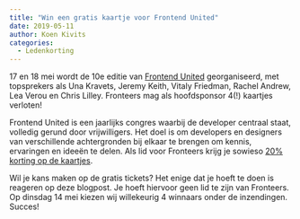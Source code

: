 ```yaml
---
title: "Win een gratis kaartje voor Frontend United"
date: 2019-05-11
author: Koen Kivits
categories: 
  - Ledenkorting
---
```

17 en 18 mei wordt de 10e editie van [Frontend United](https://www.frontendunited.org/) georganiseerd, met topsprekers als Una Kravets, Jeremy Keith, Vitaly Friedman, Rachel Andrew, Lea Verou en Chris Lilley. Fronteers mag als hoofdsponsor 4(!) kaartjes verloten!

Frontend United is een jaarlijks congres waarbij de developer centraal staat, volledig gerund door vrijwilligers. Het doel is om developers en designers van verschillende achtergronden bij elkaar te brengen om kennis, ervaringen en ideeën te delen. Als lid voor Fronteers krijg je sowieso [20% korting op de kaartjes](/nl/blog/2019/03/met-korting-naar-frontend-united).

Wil je kans maken op de gratis tickets? Het enige dat je hoeft te doen is reageren op deze blogpost. Je hoeft hiervoor geen lid te zijn van Fronteers. Op dinsdag 14 mei kiezen wij willekeurig 4 winnaars onder de inzendingen. Succes!
